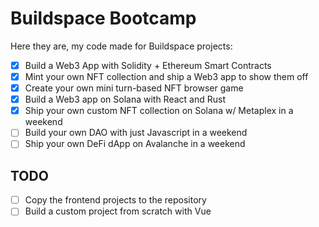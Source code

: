 # Buildspace Bootcamp

Here they are, my code made for Buildspace projects:
- [x] Build a Web3 App with Solidity + Ethereum Smart Contracts
- [x] Mint your own NFT collection and ship a Web3 app to show them off 
- [x] Create your own mini turn-based NFT browser game
- [x] Build a Web3 app on Solana with React and Rust
- [x] Ship your own custom NFT collection on Solana w/ Metaplex in a weekend
- [ ] Build your own DAO with just Javascript in a weekend
- [ ] Ship your own DeFi dApp on Avalanche in a weekend

## TODO
- [ ] Copy the frontend projects to the repository
- [ ] Build a custom project from scratch with Vue
